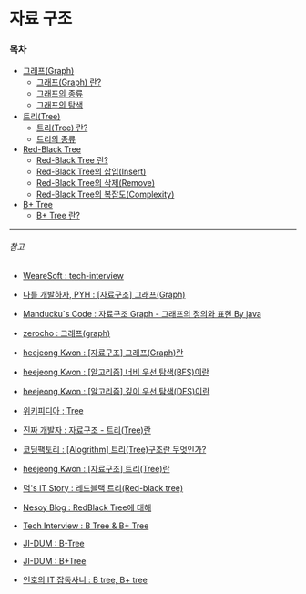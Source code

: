 # 자료 구조

### **목차**

- [그래프(Graph)](TBD)
  - [그래프(Graph) 란?](TBD)
  - [그래프의 종류](TBD)
  - [그래프의 탐색](TBD)
- [트리(Tree)](TBD)
  - [트리(Tree) 란?](TBD)
  - [트리의 종류](TBD)
- [Red-Black Tree](TBD)
  - [Red-Black Tree 란?](TBD)
  - [Red-Black Tree의 삽입(Insert)](TBD)
  - [Red-Black Tree의 삭제(Remove)](TBD)
  - [Red-Black Tree의 복잡도(Complexity)](TBD)
- [B+ Tree](TBD)
  - [B+ Tree 란?](TBD)







---

###### 참고

- [WeareSoft : tech-interview](https://github.com/WeareSoft/tech-interview/blob/master/contents/datastructure.md)

- [나를 개발하자, PYH : [자료구조] 그래프(Graph)](https://kosaf04pyh.tistory.com/131)
- [Manducku`s Code : 자료구조 Graph - 그래프의 정의와 표현 By java](https://manducku.tistory.com/21)
- [zerocho : 그래프(graph)](https://www.zerocho.com/category/Algorithm/post/584b9033580277001862f16c)
- [heejeong Kwon : [자료구조] 그래프(Graph)란](https://gmlwjd9405.github.io/2018/08/13/data-structure-graph.html)
- [heejeong Kwon : [알고리즘] 너비 우선 탐색(BFS)이란](https://gmlwjd9405.github.io/2018/08/15/algorithm-bfs.html)
- [heejeong Kwon : [알고리즘] 깊이 우선 탐색(DFS)이란](https://gmlwjd9405.github.io/2018/08/14/algorithm-dfs.html)
- [위키피디아 : Tree](https://ko.wikipedia.org/wiki/%ED%8A%B8%EB%A6%AC_%EA%B5%AC%EC%A1%B0)
- [진짜 개발자 : 자료구조 - 트리(Tree)란](https://galid1.tistory.com/174)
- [코딩팩토리 : [Alogrithm] 트리(Tree)구조란 무엇인가?](https://coding-factory.tistory.com/231)
- [heejeong Kwon : [자료구조] 트리(Tree)란](https://gmlwjd9405.github.io/2018/08/12/data-structure-tree.html)
- [덕's IT Story : 레드블랙 트리(Red-black tree)](https://itstory.tk/entry/%EB%A0%88%EB%93%9C%EB%B8%94%EB%9E%99-%ED%8A%B8%EB%A6%ACRed-black-tree)
- [Nesoy Blog : RedBlack Tree에 대해](https://nesoy.github.io/articles/2018-08/Algorithm-RedblackTree)
- [Tech Interview : B Tree & B+ Tree](https://gyoogle.dev/blog/computer-science/data-structure/B%20Tree%20&%20B+%20Tree.html)
- [JI-DUM : B-Tree](http://www.jidum.com/jidums/view.do?jidumId=156)
- [JI-DUM : B+Tree](http://www.jidum.com/jidums/view.do?jidumId=156)
- [인호의 IT 잡동사니 : B tree, B+ tree](https://helloino.tistory.com/113)